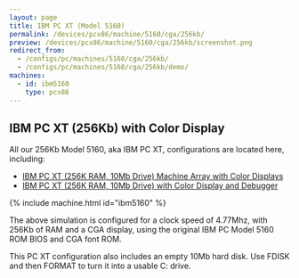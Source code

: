 ```yaml
---
layout: page
title: IBM PC XT (Model 5160)
permalink: /devices/pcx86/machine/5160/cga/256kb/
preview: /devices/pcx86/machine/5160/cga/256kb/screenshot.png
redirect_from:
  - /configs/pc/machines/5160/cga/256kb/
  - /configs/pc/machines/5160/cga/256kb/demo/
machines:
  - id: ibm5160
    type: pcx86
---
```


IBM PC XT (256Kb) with Color Display
------------------------------------

All our 256Kb Model 5160, aka IBM PC XT, configurations are located here, including:

* [IBM PC XT (256K RAM, 10Mb Drive) Machine Array with Color Displays](/devices/pcx86/machine/5160/cga/256kb/array/)
* [IBM PC XT (256K RAM, 10Mb Drive) with Color Display and Debugger](/devices/pcx86/machine/5160/cga/256kb/debugger/)

{% include machine.html id="ibm5160" %}

The above simulation is configured for a clock speed of 4.77Mhz, with 256Kb of RAM and a CGA display,
using the original IBM PC Model 5160 ROM BIOS and CGA font ROM.

This PC XT configuration also includes an empty 10Mb hard disk. Use FDISK and then FORMAT to turn it into
a usable C: drive.
